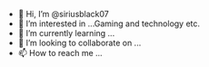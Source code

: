 - 👋 Hi, I’m @siriusblack07
- 👀 I’m interested in ...Gaming and technology etc.
- 🌱 I’m currently learning ... 
- 💞️ I’m looking to collaborate on ...
- 📫 How to reach me ...

<!---
siriusblack07/siriusblack07 is a ✨ special ✨ repository because its `README.md` (this file) appears on your GitHub profile.
You can click the Preview link to take a look at your changes.
--->
